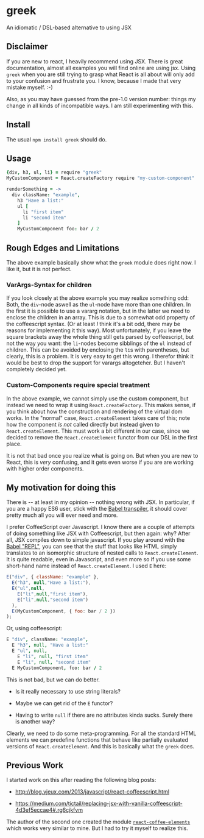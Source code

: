 # greek

An idiomatic / DSL-based alternative to using JSX

## Disclaimer

If you are new to react, I heavily recommend using JSX. There is great
documentation, almost all examples you will find online are using jsx.  Using
`greek` when you are still trying to grasp what React is all about will only
add to your confusion and frustrate you.  I know, because I made that very
mistake myself. :-)

Also, as you may have guessed from the pre-1.0 version number: things my change
in all kinds of incompatible ways. I am still experimenting with this.

## Install

The usual `npm install greek` should do.

## Usage

```coffee
{div, h3, ul, li} = require "greek"
MyCustomComponent = React.createFactory require "my-custom-component"

renderSomething = ->
  div className: "example",
    h3 "Have a list:"
    ul [
      li "first item"
      li "second item"
    ]
    MyCustomComponent foo: bar / 2
```

## Rough Edges and Limitations

The above example basically show what the `greek` module does right now.  I
like it, but it is not perfect.

### VarArgs-Syntax for children

If you look closely at the above example you may realize something odd: Both,
the `div`-node aswell as the `ul`-node have more than one children.  In the
first it is possible to use a vararg notation, but in the latter we need to
enclose the children in an array. This is due to a somewhat odd property of the
coffeescript syntax. (Or at least _I_ think it's a bit odd, there may be
reasons for implementing it this way). Most unfortunately, if you leave the
square brackets away the whole thing still gets parsed by coffeescript, but not
the way you want: the `li`-nodes become sibblings of the `ul` instead of
children. This can be avoided by enclosing the `li`s with parentheses, but
clearly, this is a problem. It is very easy to get this wrong.  I therefor
think it would be best to drop the support for varargs altogeteher. But I
haven't completely decided yet.

### Custom-Components require special treatment

In the above example, we cannot simply use the custom component, but instead we
need to wrap it using `React.createFactory`. This makes sense, if you think
about how the construction and rendering of the virtual dom works. In the
"normal" case, `React.createElement` takes care of this; note how the component
_is not_ called directly but instead given to `React.createElement`.  This must
work a bit different in our case, since we decided to remove the
`React.createElement` functor from our DSL in the first place.

It is not that bad once you realize what is going on.  But when you are new to
React, this is _very_ confusing, and it gets even worse if you are are working
with higher order components. 

## My motivation for doing this

There is -- at least in my opinion -- nothing wrong with JSX. In particular, if
you are a happy ES6 user, stick with the [Babel
transpiler](http://babeljs.io/), it should cover pretty much all you will ever
need and more.

I prefer CoffeeScript over Javascript. I know there are a couple of attempts of
doing something like JSX with Coffeescript, but then again: why?
After all, JSX compiles down to simple javascript. If you play around with the
[Babel "REPL"](http://babeljs.io/repl/), you can see that the stuff that looks
like HTML simply translates to an isomorphic structure of nested calls to
`React.createElement`. It is quite readable, even in Javascript, and even more
so if you use some short-hand name instead of `React.createElement`. 
I used `E` here:

```javascript
E("div", { className: "example" },
  E("h3", null,"Have a list:"),
  E("ul",null,
    E("li",null,"first item"),
    E("li",null,"second item")
  ),
  E(MyCustomComponent, { foo: bar / 2 })
);
```

Or, using coffeescript:

```coffee
E "div", className: "example",
  E "h3", null, "Have a list:"
  E "ul", null,
    E "li", null, "first item"
    E "li", null, "second item"
  E MyCustomComponent, foo: bar / 2
```

This is not bad, but we can do better. 

-   Is it really necessary to use string literals?

-   Maybe we can get rid of the `E` functor?

-   Having to write `null` if there are no attributes kinda sucks.
    Surely there is another way?

Clearly, we need to do some meta-programming. For all the standard HTML elements
we can predefine functions that behave like partially evaluated versions of
`React.createElement`. And this is basically what the `greek` does.


## Previous Work

I started work on this after reading the following blog posts:

-   <http://blog.vjeux.com/2013/javascript/react-coffeescript.html>

-   <https://medium.com/tictail/replacing-jsx-with-vanilla-coffeescript-4d3ef5eccae4#.rg6cjkfvm>

The author of the second one created the module 
[`react-coffee-elements`](https://github.com/kalasjocke/react-coffee-elements)
which works very similar to mine. But I had to try it myself to realize this.
